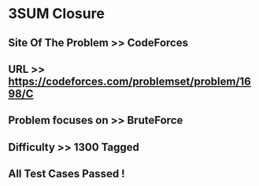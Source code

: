 # 3SUM Closure

## Site Of The Problem >> CodeForces

## URL >> https://codeforces.com/problemset/problem/1698/C

## Problem focuses on >> BruteForce

## Difficulty >> 1300 Tagged

## All Test Cases Passed !


